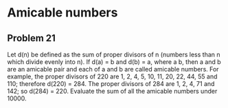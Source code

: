 #  Amicable numbers
## Problem 21


Let d(n) be defined as the sum of proper divisors of n (numbers less than n which divide evenly into n).
If d(a) = b and d(b) = a, where a b, then a and b are an amicable pair and each of a and b are called amicable numbers.
For example, the proper divisors of 220 are 1, 2, 4, 5, 10, 11, 20, 22, 44, 55 and 110; therefore d(220) = 284. The proper divisors of 284 are 1, 2, 4, 71 and 142; so d(284) = 220.
Evaluate the sum of all the amicable numbers under 10000.


